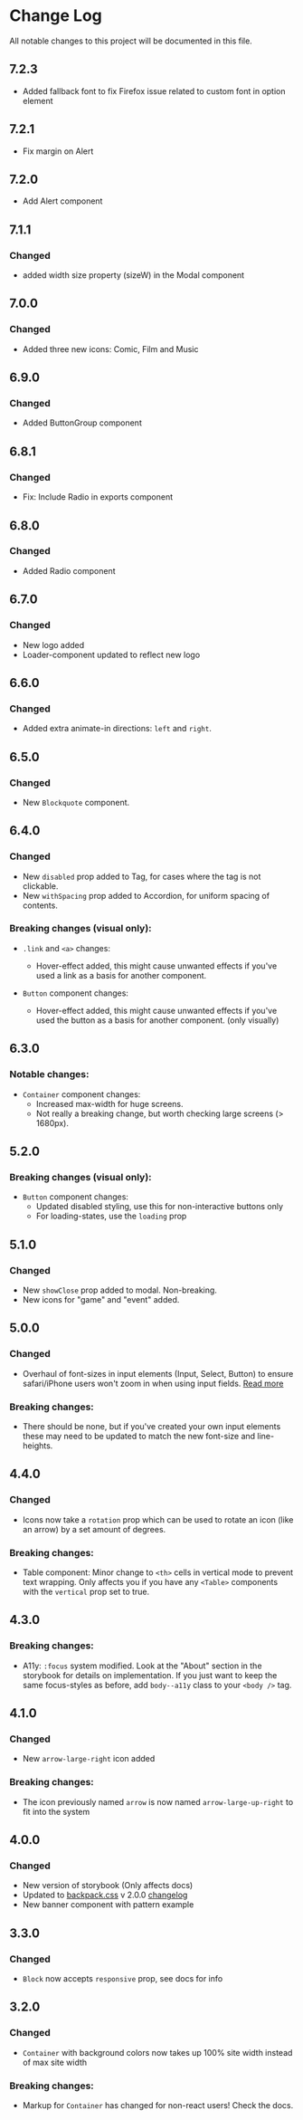 # Change Log

All notable changes to this project will be documented in this file.

## 7.2.3

- Added fallback font to fix Firefox issue related to custom font in option element 

## 7.2.1

- Fix margin on Alert

## 7.2.0

- Add Alert component 

## 7.1.1

### Changed

- added width size property (sizeW) in the Modal component

## 7.0.0

### Changed

- Added three new icons: Comic, Film and Music

## 6.9.0

### Changed

- Added ButtonGroup component

## 6.8.1

### Changed

- Fix: Include Radio in exports component

## 6.8.0

### Changed

- Added Radio component

## 6.7.0

### Changed

- New logo added
- Loader-component updated to reflect new logo

## 6.6.0

### Changed

- Added extra animate-in directions: `left` and `right`.

## 6.5.0

### Changed

- New `Blockquote` component.

## 6.4.0

### Changed

- New `disabled` prop added to Tag, for cases where the tag is not clickable.
- New `withSpacing` prop added to Accordion, for uniform spacing of contents.

### Breaking changes (visual only):

- `.link` and `<a>` changes:

  - Hover-effect added, this might cause unwanted effects if you've used a link as a basis for another component.

- `Button` component changes:
  - Hover-effect added, this might cause unwanted effects if you've used the button as a basis for another component. (only visually)

## 6.3.0

### Notable changes:

- `Container` component changes:
  - Increased max-width for huge screens.
  - Not really a breaking change, but worth checking large screens (> 1680px).

## 5.2.0

### Breaking changes (visual only):

- `Button` component changes:
  - Updated disabled styling, use this for non-interactive buttons only
  - For loading-states, use the `loading` prop

## 5.1.0

### Changed

- New `showClose` prop added to modal. Non-breaking.
- New icons for "game" and "event" added.

## 5.0.0

### Changed

- Overhaul of font-sizes in input elements (Input, Select, Button) to ensure safari/iPhone users won't zoom in when using input fields. [Read more](https://stackoverflow.com/questions/2989263/disable-auto-zoom-in-input-text-tag-safari-on-iphone)

### Breaking changes:

- There should be none, but if you've created your own input elements these may need to be updated to match the new font-size and line-heights.

## 4.4.0

### Changed

- Icons now take a `rotation` prop which can be used to rotate an icon (like an arrow) by a set amount of degrees.

### Breaking changes:

- Table component: Minor change to `<th>` cells in vertical mode to prevent text wrapping. Only affects you if you have any `<Table>` components with the `vertical` prop set to true.

## 4.3.0

### Breaking changes:

- A11y: `:focus` system modified. Look at the "About" section in the storybook for details on implementation. If you just want to keep the same focus-styles as before, add `body--a11y` class to your `<body />` tag.

## 4.1.0

### Changed

- New `arrow-large-right` icon added

### Breaking changes:

- The icon previously named `arrow` is now named `arrow-large-up-right` to fit into the system

## 4.0.0

### Changed

- New version of storybook (Only affects docs)
- Updated to [backpack.css](https://github.com/chris-pearce/backpack.css) v 2.0.0 [changelog](https://github.com/chris-pearce/backpack.css/blob/master/CHANGELOG.md#200-january-31-2019)
- New banner component with pattern example

## 3.3.0

### Changed

- `Block` now accepts `responsive` prop, see docs for info

## 3.2.0

### Changed

- `Container` with background colors now takes up 100% site width instead of max site width

### Breaking changes:

- Markup for `Container` has changed for non-react users! Check the docs.
